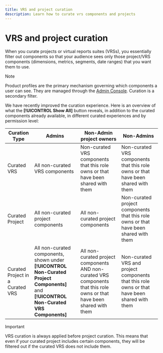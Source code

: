 ```yaml
---
title: VRS and project curation
description: Learn how to curate vrs components and projects
---
```


# VRS and project curation

When you curate projects or virtual reports suites (VRSs), you essentially filter out components so that your audience sees only those project/VRS components (dimensions, metrics, segments, date ranges) that you want them to use.

>[!Note]
>Product profiles are the primary mechanism governing which components a user can see. They are managed through the [Admin Console](https://helpx.adobe.com/enterprise/using/manage-products-and-profiles.html#createproductprofiles). Curation is a secondary filter.

We have recently improved the curation experience. Here is an overview of what the **[!UICONTROL Show All]** button reveals, in addition to the curated components already available, in different curated experiences and by permission level:

|Curation Type|Admins|Non-Admin project owners|Non-Admins|
|---|---|---|---|
|Curated VRS|All non-curated VRS components|Non-curated VRS components that this role owns or that have been shared with them|Non-curated VRS components that this role owns or that have been shared with them|
|Curated Project|All non-curated project components|All non-curated project components|Non-curated project components that this role owns or that have been shared with them|
|Curated Project in a Curated VRS| All non-curated components, shown under **[!UICONTROL Non-Curated Project Components]** and **[!UICONTROL Non-Curated VRS Components]**| All non-curated project components AND non-curated VRS components that this role owns or that have been shared with them|Non-curated VRS and project components that this role owns or that have been shared with them|

>[!IMPORTANT]
>VRS curation is always applied before project curation. This means that even if your curated project includes certain components, they will be filtered out if the curated VRS does not include them.
